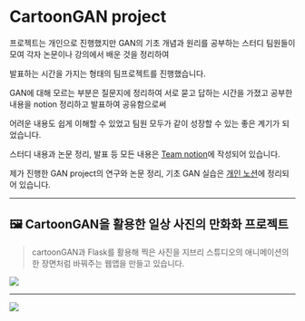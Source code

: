 # CartoonGAN project

프로젝트는 개인으로 진행했지만 GAN의 기초 개념과 원리를 공부하는 스터디 팀원들이 모여 각자 논문이나 강의에서 배운 것을 정리하여

발표하는 시간을 가지는 형태의 팀프로젝트를 진행했습니다. 

GAN에 대해 모르는 부분은 질문지에 정리하여 서로 묻고 답하는 시간을 가졌고 공부한 내용을 notion 정리하고 발표하여 공유함으로써 

어려운 내용도 쉽게 이해할 수 있었고 팀원 모두가 같이 성장할 수 있는 좋은 계기가 되었습니다.

스터디 내용과 논문 정리, 발표 등 모든 내용은 [Team notion](https://www.notion.so/Team-Project-3-GAN-a49960e2bbae4bc39cb3834d4761716b)에 작성되어 있습니다.

제가 진행한 GAN project의 연구와 논문 정리, 기초 GAN 실습은 [개인 노션](https://www.notion.so/5acc75eb43c648068735460db62b7080?v=56314af0e727434e87152b9c8aa95758)에 정리되어 있습니다.

------------------------------

## 🖼 CartoonGAN을 활용한 일상 사진의 만화화 프로젝트
> cartoonGAN과 Flask를 활용해 찍은 사진을 지브리 스튜디오의 애니메이션의 한 장면처럼 바꿔주는 웹앱을 만들고 있습니다.


<img src="https://user-images.githubusercontent.com/18055781/121482757-63eda580-ca08-11eb-8111-8b5a6f8ec290.gif">

------------------------------

<img src="https://user-images.githubusercontent.com/18055781/121298617-249f5600-c92f-11eb-9796-86292c7e7b2f.png">


